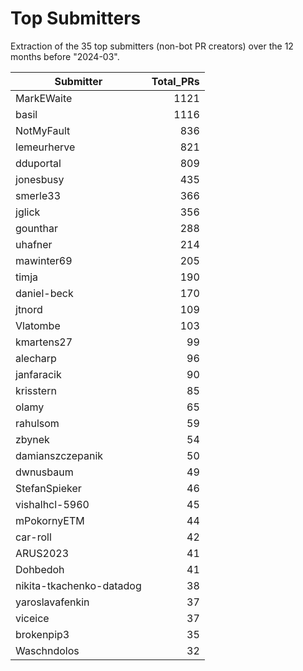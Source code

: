# Top Submitters

Extraction of the 35 top submitters (non-bot PR creators) 
over the 12 months before "2024-03".


| Submitter                | Total_PRs |
| ------------------------ | --------: |
| MarkEWaite               |      1121 |
| basil                    |      1116 |
| NotMyFault               |       836 |
| lemeurherve              |       821 |
| dduportal                |       809 |
| jonesbusy                |       435 |
| smerle33                 |       366 |
| jglick                   |       356 |
| gounthar                 |       288 |
| uhafner                  |       214 |
| mawinter69               |       205 |
| timja                    |       190 |
| daniel-beck              |       170 |
| jtnord                   |       109 |
| Vlatombe                 |       103 |
| kmartens27               |        99 |
| alecharp                 |        96 |
| janfaracik               |        90 |
| krisstern                |        85 |
| olamy                    |        65 |
| rahulsom                 |        59 |
| zbynek                   |        54 |
| damianszczepanik         |        50 |
| dwnusbaum                |        49 |
| StefanSpieker            |        46 |
| vishalhcl-5960           |        45 |
| mPokornyETM              |        44 |
| car-roll                 |        42 |
| ARUS2023                 |        41 |
| Dohbedoh                 |        41 |
| nikita-tkachenko-datadog |        38 |
| yaroslavafenkin          |        37 |
| viceice                  |        37 |
| brokenpip3               |        35 |
| Waschndolos              |        32 |
